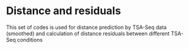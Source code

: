 # Distance and residuals
This set of codes is used for distance prediction by TSA-Seq data (smoothed) and calculation of distance residuals between different TSA-Seq conditions

## 
